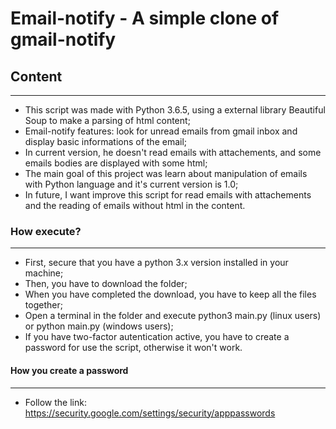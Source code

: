 # Email-notify - A simple clone of gmail-notify

## Content

--------------------------------------------------------------------------------------------------------------------------------

- This script was made with Python 3.6.5, using a external library Beautiful Soup to make a parsing of html content;
- Email-notify features: look for unread emails from gmail inbox and display  basic informations of the email;
- In current version, he doesn't read emails with attachements, and some emails bodies are displayed with some html;
- The main goal of this project was learn about manipulation of emails with Python language and it's current version is 1.0;
- In future,  I want improve this script for read emails with attachements and the reading of emails without html in the content.

### How execute?

---------------------------------------------------------------------------------------------------------------------------------

- First, secure that you have a python 3.x version installed in your machine;
- Then, you have to download the folder;
- When you have completed the download, you have to keep all the files together;
- Open a terminal in the folder and execute python3 main.py (linux users) or python main.py (windows users);
- If you have two-factor autentication active, you have to create a password for use the script, otherwise it won't work.

#### How you create a password

----------------------------------------------------------------------------------------------------------------------------------

- Follow the link: https://security.google.com/settings/security/apppasswords